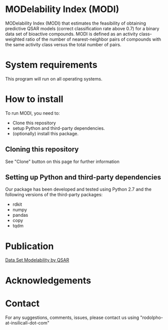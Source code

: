 # MODelability Index (MODI)

MODelability Index (MODI) that estimates the feasibility of obtaining predictive QSAR models (correct classification rate above 0.7) for a binary data set of bioactive compounds. MODI is defined as an activity class-weighted ratio of the number of nearest-neighbor pairs of compounds with the same activity class versus the total number of pairs.

# System requirements
This program will run on all operating systems.

# How to install
To run MODI, you need to:
* Clone this repository
* setup Python and third-party dependencies.
* (optionally) install this package.

## Cloning this repository
See "Clone" button on this page for further information

## Setting up Python and third-party dependencies
Our package has been developed and tested using Python 2.7 and the following
versions of the third-party packages:
* rdkit
* numpy
* pandas
* copy
* tqdm


# Publication
[Data Set Modelability by QSAR](https://pubs.acs.org/doi/10.1021/ci400572x)

# Acknowledgements


# Contact
For any suggestions, comments, issues, please contact us using "rodolpho-at-insilicall-dot-com"